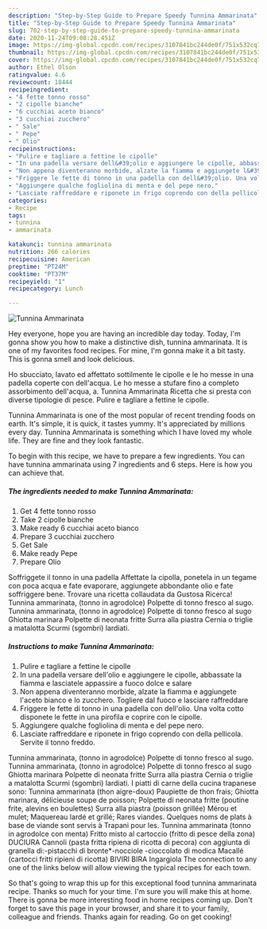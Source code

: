 ```yaml
---
description: "Step-by-Step Guide to Prepare Speedy Tunnina Ammarinata"
title: "Step-by-Step Guide to Prepare Speedy Tunnina Ammarinata"
slug: 702-step-by-step-guide-to-prepare-speedy-tunnina-ammarinata
date: 2020-11-24T09:08:28.451Z
image: https://img-global.cpcdn.com/recipes/3107841bc244de0f/751x532cq70/tunnina-ammarinata-recipe-main-photo.jpg
thumbnail: https://img-global.cpcdn.com/recipes/3107841bc244de0f/751x532cq70/tunnina-ammarinata-recipe-main-photo.jpg
cover: https://img-global.cpcdn.com/recipes/3107841bc244de0f/751x532cq70/tunnina-ammarinata-recipe-main-photo.jpg
author: Ethel Olson
ratingvalue: 4.6
reviewcount: 18444
recipeingredient:
- "4 fette tonno rosso"
- "2 cipolle bianche"
- "6 cucchiai aceto bianco"
- "3 cucchiai zucchero"
- " Sale"
- " Pepe"
- " Olio"
recipeinstructions:
- "Pulire e tagliare a fettine le cipolle"
- "In una padella versare dell&#39;olio e aggiungere le cipolle, abbassate la fiamma e lasciatele appassire a fuoco dolce e salare"
- "Non appena diventeranno morbide, alzate la fiamma e aggiungete l&#39;aceto bianco e lo zucchero. Togliere dal fuoco e lasciare raffreddare"
- "Friggere le fette di tonno in una padella con dell&#39;olio. Una volta cotto disponete le fette in una pirofila e coprire con le cipolle."
- "Aggiungere qualche fogliolina di menta e del pepe nero."
- "Lasciate raffreddare e riponete in frigo coprendo con della pellicola. Servite il tonno freddo."
categories:
- Recipe
tags:
- tunnina
- ammarinata

katakunci: tunnina ammarinata 
nutrition: 266 calories
recipecuisine: American
preptime: "PT24M"
cooktime: "PT37M"
recipeyield: "1"
recipecategory: Lunch

---
```



![Tunnina Ammarinata](https://img-global.cpcdn.com/recipes/3107841bc244de0f/751x532cq70/tunnina-ammarinata-recipe-main-photo.jpg)

Hey everyone, hope you are having an incredible day today. Today, I'm gonna show you how to make a distinctive dish, tunnina ammarinata. It is one of my favorites food recipes. For mine, I'm gonna make it a bit tasty. This is gonna smell and look delicious.

Ho sbucciato, lavato ed affettato sottilmente le cipolle e le ho messe in una padella coperte con dell&#39;acqua. Le ho messe a stufare fino a completo assorbimento dell&#39;acqua, a. Tunnina Ammarinata Ricetta che si presta con diverse tipologie di pesce. Pulire e tagliare a fettine le cipolle.

Tunnina Ammarinata is one of the most popular of recent trending foods on earth. It's simple, it is quick, it tastes yummy. It's appreciated by millions every day. Tunnina Ammarinata is something which I have loved my whole life. They are fine and they look fantastic.


To begin with this recipe, we have to prepare a few ingredients. You can have tunnina ammarinata using 7 ingredients and 6 steps. Here is how you can achieve that.

<!--inarticleads1-->

##### The ingredients needed to make Tunnina Ammarinata:

1. Get 4 fette tonno rosso
1. Take 2 cipolle bianche
1. Make ready 6 cucchiai aceto bianco
1. Prepare 3 cucchiai zucchero
1. Get  Sale
1. Make ready  Pepe
1. Prepare  Olio


Soffriggete il tonno in una padella Affettate la cipolla, ponetela in un tegame con poca acqua e fate evaporare, aggiungete abbondante olio e fate soffriggere bene. Trovare una ricetta collaudata da Gustosa Ricerca! Tunnina ammarinata, (tonno in agrodolce) Polpette di tonno fresco al sugo. Tunnina ammarinata, (tonno in agrodolce) Polpette di tonno fresco al sugo Ghiotta marinara Polpette di neonata fritte Surra alla piastra Cernia o triglie a matalotta Scurmi (sgombri) lardiati. 

<!--inarticleads2-->

##### Instructions to make Tunnina Ammarinata:

1. Pulire e tagliare a fettine le cipolle
1. In una padella versare dell&#39;olio e aggiungere le cipolle, abbassate la fiamma e lasciatele appassire a fuoco dolce e salare
1. Non appena diventeranno morbide, alzate la fiamma e aggiungete l&#39;aceto bianco e lo zucchero. Togliere dal fuoco e lasciare raffreddare
1. Friggere le fette di tonno in una padella con dell&#39;olio. Una volta cotto disponete le fette in una pirofila e coprire con le cipolle.
1. Aggiungere qualche fogliolina di menta e del pepe nero.
1. Lasciate raffreddare e riponete in frigo coprendo con della pellicola. Servite il tonno freddo.


Tunnina ammarinata, (tonno in agrodolce) Polpette di tonno fresco al sugo. Tunnina ammarinata, (tonno in agrodolce) Polpette di tonno fresco al sugo Ghiotta marinara Polpette di neonata fritte Surra alla piastra Cernia o triglie a matalotta Scurmi (sgombri) lardiati. I piatti di carne della cucina trapanese sono: Tunnina ammarinata (thon aigre-doux) Paupiette de thon frais; Ghiotta marinara, délicieuse soupe de poisson; Polpette di neonata fritte (poutine frite, alevins en boulettes) Surra alla piastra (poisson grillée) Mérou et mulet; Maquereau lardé et grillé; Rares viandes. Quelques noms de plats à base de viande sont servis à Trapani pour les. Tunnina ammarinata (tonno in agrodolce con menta) Fritto misto al cartoccio (fritto di pesce della zona) DUCIURA Cannoli (pasta fritta ripiena di ricotta di pecora) con aggiunta di granella di:-pistacchi di bronte*-nocciole -cioccolato di modica Macallé (cartocci fritti ripieni di ricotta) BIVIRI BIRA Ingargiola The connection to any one of the links below will allow viewing the typical recipes for each town. 

So that's going to wrap this up for this exceptional food tunnina ammarinata recipe. Thanks so much for your time. I'm sure you will make this at home. There is gonna be more interesting food in home recipes coming up. Don't forget to save this page in your browser, and share it to your family, colleague and friends. Thanks again for reading. Go on get cooking!
